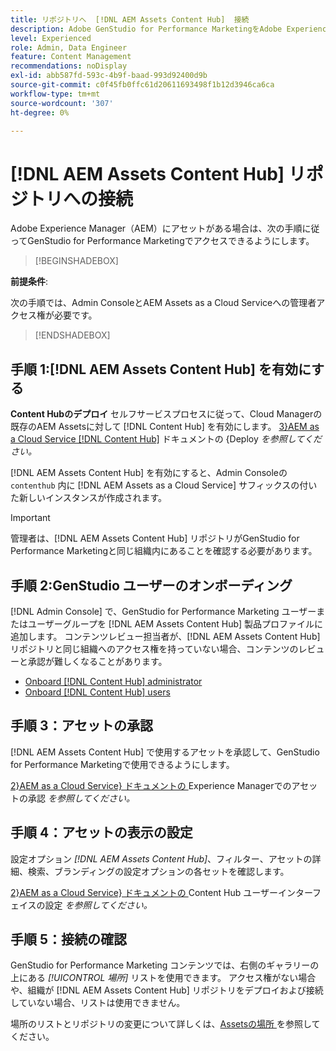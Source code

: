 ```yaml
---
title: リポジトリへ  [!DNL AEM Assets Content Hub]  接続
description: Adobe GenStudio for Performance MarketingをAdobe Experience Manager（AEM）  [!DNL Content Hub]  リポジトリに接続し、既存の承認済みコンテンツを活用する方法について説明します。
level: Experienced
role: Admin, Data Engineer
feature: Content Management
recommendations: noDisplay
exl-id: abb587fd-593c-4b9f-baad-993d92400d9b
source-git-commit: c0f45fb0ffc61d20611693498f1b12d3946ca6ca
workflow-type: tm+mt
source-wordcount: '307'
ht-degree: 0%

---
```


# [!DNL AEM Assets Content Hub] リポジトリへの接続

Adobe Experience Manager（AEM）にアセットがある場合は、次の手順に従ってGenStudio for Performance Marketingでアクセスできるようにします。

>[!BEGINSHADEBOX]

**前提条件**:

次の手順では、Admin ConsoleとAEM Assets as a Cloud Serviceへの管理者アクセス権が必要です。

>[!ENDSHADEBOX]

## 手順 1:[!DNL AEM Assets Content Hub] を有効にする

**Content Hubのデプロイ** セルフサービスプロセスに従って、Cloud Managerの既存のAEM Assetsに対して [!DNL Content Hub] を有効にします。 [3}AEM as a Cloud Service [!DNL Content Hub]](https://experienceleague.adobe.com/ja/docs/experience-manager-cloud-service/content/assets/content-hub/deploy-content-hub) ドキュメントの {Deploy _を参照してください。_

[!DNL AEM Assets Content Hub] を有効にすると、Admin Consoleの `contenthub` 内に [!DNL AEM Assets as a Cloud Service] サフィックスの付いた新しいインスタンスが作成されます。

>[!IMPORTANT]
>
>管理者は、[!DNL AEM Assets Content Hub] リポジトリがGenStudio for Performance Marketingと同じ組織内にあることを確認する必要があります。

## 手順 2:GenStudio ユーザーのオンボーディング

[!DNL Admin Console] で、GenStudio for Performance Marketing ユーザーまたはユーザーグループを [!DNL AEM Assets Content Hub] 製品プロファイルに追加します。 コンテンツレビュー担当者が、[!DNL AEM Assets Content Hub] リポジトリと同じ組織へのアクセス権を持っていない場合、コンテンツのレビューと承認が難しくなることがあります。

- [Onboard [!DNL Content Hub] administrator](https://experienceleague.adobe.com/en/docs/experience-manager-cloud-service/content/assets/content-hub/deploy-content-hub#onboard-content-hub-administrator)
- [Onboard [!DNL Content Hub] users](https://experienceleague.adobe.com/en/docs/experience-manager-cloud-service/content/assets/content-hub/deploy-content-hub#onboard-content-hub-users)

## 手順 3：アセットの承認

[!DNL AEM Assets Content Hub] で使用するアセットを承認して、GenStudio for Performance Marketingで使用できるようにします。

[2}AEM as a Cloud Service} ドキュメントの ](https://experienceleague.adobe.com/en/docs/experience-manager-cloud-service/content/assets/dynamicmedia/dynamic-media-open-apis/approve-assets)Experience Managerでのアセットの承認 _を参照してください。_

## 手順 4：アセットの表示の設定

設定オプション _[!DNL AEM Assets Content Hub]_、フィルター、アセットの詳細、検索、ブランディングの設定オプションの各セットを確認します。

[2}AEM as a Cloud Service} ドキュメントの ](https://experienceleague.adobe.com/en/docs/experience-manager-cloud-service/content/assets/content-hub/configure-content-hub-ui-options)Content Hub ユーザーインターフェイスの設定 _を参照してください。_

## 手順 5：接続の確認

GenStudio for Performance Marketing コンテンツでは、右側のギャラリーの上にある _[!UICONTROL 場所]_ リストを使用できます。 アクセス権がない場合や、組織が [!DNL AEM Assets Content Hub] リポジトリをデプロイおよび接続していない場合、リストは使用できません。

場所のリストとリポジトリの変更について詳しくは、[Assetsの場所 ](manage-assets.md#assets-location) を参照してください。
